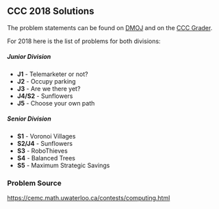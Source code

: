 ## CCC 2018 Solutions

The problem statements can be found on [DMOJ](https://dmoj.ca/) and on the [CCC Grader](https://cccgrader.com/).

For 2018 here is the list of problems for both divisions:

##### Junior Division
- **J1** - Telemarketer or not?
- **J2** - Occupy parking
- **J3** - Are we there yet?
- **J4/S2** - Sunflowers
- **J5** - Choose your own path

##### Senior Division
- **S1** - Voronoi Villages
- **S2/J4** - Sunflowers
- **S3** - RoboThieves
- **S4** - Balanced Trees
- **S5** - Maximum Strategic Savings

### Problem Source
https://cemc.math.uwaterloo.ca/contests/computing.html
